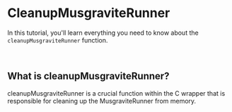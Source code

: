 # CleanupMusgraviteRunner
In this tutorial, you'll learn everything you need to know about the `cleanupMusgraviteRunner` function.

<br>

## What is cleanupMusgraviteRunner?
cleanupMusgraviteRunner is a crucial function within the C wrapper that is responsible for cleaning up the MusgraviteRunner from memory. 